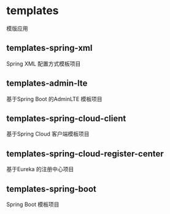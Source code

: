 # templates #
模版应用

## templates-spring-xml ##
Spring XML 配置方式模板项目

## templates-admin-lte ##
基于Spring Boot 的AdminLTE 模板项目

## templates-spring-cloud-client ##
基于Spring Cloud 客户端模板项目

## templates-spring-cloud-register-center ##
基于Eureka 的注册中心项目

## templates-spring-boot ##
Spring Boot 模板项目

